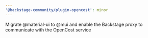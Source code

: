 ```yaml
---
'@backstage-community/plugin-opencost': minor
---
```


Migrate @material-ui to @mui and enable the Backstage proxy to communicate with the OpenCost service
